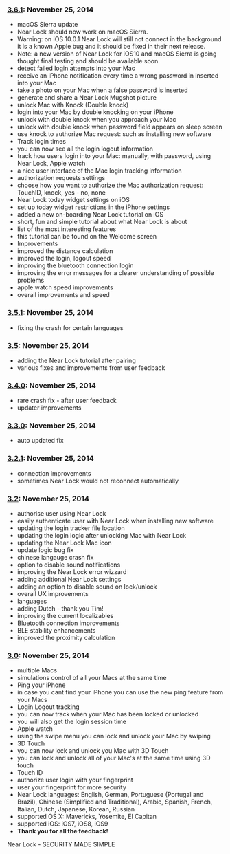 ### [3.6.1](/whats-new#3-6-1): November 25, 2014

- macOS Sierra update
- Near Lock should now work on macOS Sierra.
- Warning: on iOS 10.0.1 Near Lock will still not connect in the background it is a known Apple bug and it should be fixed in their next release.
- Note: a new version of Near Lock for iOS10 and macOS Sierra is going thought final testing and should be available soon.
- detect failed login attempts into your Mac
- receive an iPhone notification every time a wrong password in inserted into your Mac
- take a photo on your Mac when a false password is inserted
- generate and share a Near Lock Mugshot picture
- unlock Mac with Knock (Double knock)
- login into your Mac by double knocking on your iPhone
- unlock with double knock when you approach your Mac
- unlock with double knock when password field appears on sleep screen
- use knock to authorize Mac request: such as installing new software
- Track login times
- you can now see all the login logout information
- track how users login into your Mac: manually, with password, using Near Lock, Apple watch
- a nice user interface of the Mac login tracking information
- authorization requests settings
- choose how you want to authorize the Mac authorization request: TouchID, knock, yes - no, none
- Near Lock today widget settings on iOS
- set up today widget restrictions in the iPhone settings
- added a new on-boarding Near Lock tutorial on iOS
- short, fun and simple tutorial about what Near Lock is about
- list of the most interesting features
- this tutorial can be found on the Welcome screen
- Improvements
- improved the distance calculation
- improved the login, logout speed
- improving the bluetooth connection login
- improving the error messages for a clearer understanding of possible problems
- apple watch speed improvements
- overall improvements and speed

### [3.5.1](/whats-new#/#3-5-1): November 25, 2014

- fixing the crash for certain languages

### [3.5](/whats-new#3.5): November 25, 2014

- adding the Near Lock tutorial after pairing
- various fixes and improvements from user feedback

### [3.4.0](/whats-new#3.4.0): November 25, 2014

- rare crash fix - after user feedback
- updater improvements

### [3.3.0](/whats-new#3.3.0): November 25, 2014

- auto updated fix

### [3.2.1](/whats-new#3.2.1): November 25, 2014

- connection improvements
- sometimes Near Lock would not reconnect automatically

### [3.2](/whats-new#3.2): November 25, 2014

- authorise user using Near Lock
- easily authenticate user with Near Lock when installing new software
- updating the login tracker file location
- updating the login logic after unlocking Mac with Near Lock
- updating the Near Lock Mac icon
- update logic bug fix
- chinese langauge crash fix
- option to disable sound notifications
- improving the Near Lock error wizzard
- adding additional Near Lock settings
- adding an option to disable sound on lock/unlock
- overall UX improvements
- languages
- adding Dutch - thank you Tim!
- improving the current localizables
- Bluetooth connection improvements
- BLE stability enhancements
- improved the proximity calculation

### [3.0](/whats-new#3.0): November 25, 2014

- multiple Macs
- simulations control of all your Macs at the same time
- Ping your iPhone
- in case you cant find your iPhone you can use the new ping feature from your Macs
- Login Logout tracking
- you can now track when your Mac has been locked or unlocked
- you will also get the login session time
- Apple watch
- using the swipe menu you can lock and unlock your Mac by swiping
- 3D Touch
- you can now lock and unlock you Mac with 3D Touch
- you can lock and unlock all of your Mac's at the same time using 3D touch
- Touch ID
- authorize user login with your fingerprint
- user your fingerprint for more security
- Near Lock languages: English, German, Portuguese (Portugal and Brazil), Chinese (Simplified and Traditional), Arabic, Spanish, French, Italian, Dutch, Japanese, Korean, Russian
- supported OS X: Mavericks, Yosemite, El Capitan
- supported iOS: iOS7, iOS8, iOS9
- **Thank you for all the feedback!**

Near Lock - SECURITY MADE SIMPLE
